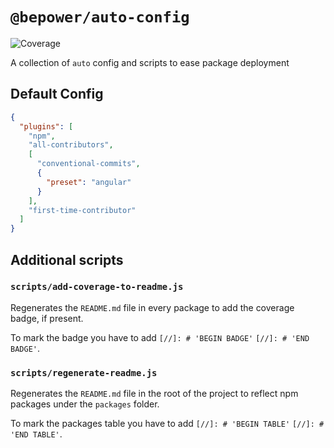 # `@bepower/auto-config`

[//]: # 'BEGIN COVERAGE BADGE'
[badge-coverage]: https://img.shields.io/badge/coverage-0%25-brightgreen.svg
[//]: # 'END COVERAGE BADGE'

![Coverage][badge-coverage]

A collection of `auto` config and scripts to ease package deployment

## Default Config

```json
{
  "plugins": [
    "npm",
    "all-contributors",
    [
      "conventional-commits",
      {
        "preset": "angular"
      }
    ],
    "first-time-contributor"
  ]
}
```

## Additional scripts

### `scripts/add-coverage-to-readme.js`

Regenerates the `README.md` file in every package to add the coverage badge, if present.

To mark the badge you have to add `[//]: # 'BEGIN BADGE'` `[//]: # 'END BADGE'`.

### `scripts/regenerate-readme.js`

Regenerates the `README.md` file in the root of the project to reflect npm packages under the `packages` folder.

To mark the packages table you have to add `[//]: # 'BEGIN TABLE'` `[//]: # 'END TABLE'`.
